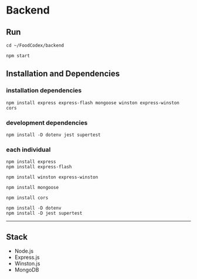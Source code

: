 # Backend

## Run
```shell
cd ~/FoodCodex/backend
```
``` shell
npm start
```

## Installation and Dependencies
### installation dependencies
```shell
npm install express express-flash mongoose winston express-winston cors
```
### development dependencies
```shell
npm install -D dotenv jest supertest
```

### each individual
```
npm install express
npm install express-flash

npm install winston express-winston

npm install mongoose

npm install cors

npm install -D dotenv
npm install -D jest supertest
```

---

## Stack
- Node.js
- Express.js
- Winston.js
- MongoDB
